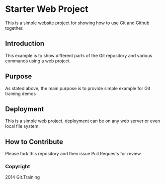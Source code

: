 # Starter Web Project 

This is a simple website project for 
showing how to use Git and Github together.

## Introduction

This example is to show different parts 
of the Git repository and various commands 
using a web project. 

## Purpose

As stated above, the main purpose is to provide 
simple example for Git training demos

## Deployment

This is a simple web project, deployment 
can be on any web server or even local
file system.

## How to Contribute

Please fork this repository and then issue Pull Requests for review.

### Copyright

2014 Git.Training
